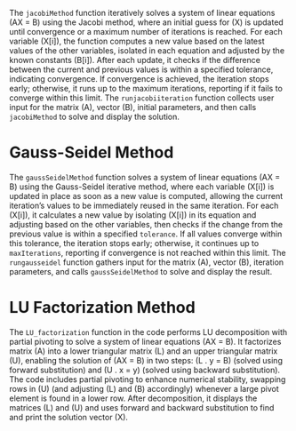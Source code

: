The `jacobiMethod` function iteratively solves a system of linear equations \(AX = B\) using the Jacobi method, where an initial guess for \(X\) is updated until convergence or a maximum number of iterations is reached. For each variable \(X[i]\), the function computes a new value based on the latest values of the other variables, isolated in each equation and adjusted by the known constants \(B[i]\). After each update, it checks if the difference between the current and previous values is within a specified tolerance, indicating convergence. If convergence is achieved, the iteration stops early; otherwise, it runs up to the maximum iterations, reporting if it fails to converge within this limit. The `runjacobiiteration` function collects user input for the matrix \(A\), vector \(B\), initial parameters, and then calls `jacobiMethod` to solve and display the solution.
# Gauss-Seidel Method

The `gaussSeidelMethod` function solves a system of linear equations \(AX = B\) using the Gauss-Seidel iterative method, where each variable (X[i]) is updated in place as soon as a new value is computed, allowing the current iteration’s values to be immediately reused in the same iteration. For each (X[i]), it calculates a new value by isolating (X[i]) in its equation and adjusting based on the other variables, then checks if the change from the previous value is within a specified `tolerance`. If all values converge within this tolerance, the iteration stops early; otherwise, it continues up to `maxIterations`, reporting if convergence is not reached within this limit. The `rungausseidel` function gathers input for the matrix (A), vector (B), iteration parameters, and calls `gaussSeidelMethod` to solve and display the result.
# LU Factorization Method

The `LU_factorization` function in the code performs LU decomposition with partial pivoting to solve a system of linear equations (AX = B). It factorizes matrix (A) into a lower triangular matrix (L) and an upper triangular matrix (U), enabling the solution of (AX = B) in two steps: (L . y = B) (solved using forward substitution) and (U . x = y) (solved using backward substitution). The code includes partial pivoting to enhance numerical stability, swapping rows in (U) (and adjusting (L) and (B) accordingly) whenever a large pivot element is found in a lower row. After decomposition, it displays the matrices (L) and (U) and uses forward and backward substitution to find and print the solution vector (X).